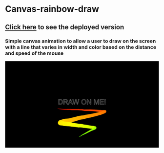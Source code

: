 # Canvas-rainbow-draw

##  [Click here](https://m081779.github.io/Canvas-rainbow-draw/) to see the deployed version

### Simple canvas animation to allow a user to draw on the screen with a line that varies in width and color based on the distance and speed of the mouse

![Image of rainbow draw](img/draw.png)
